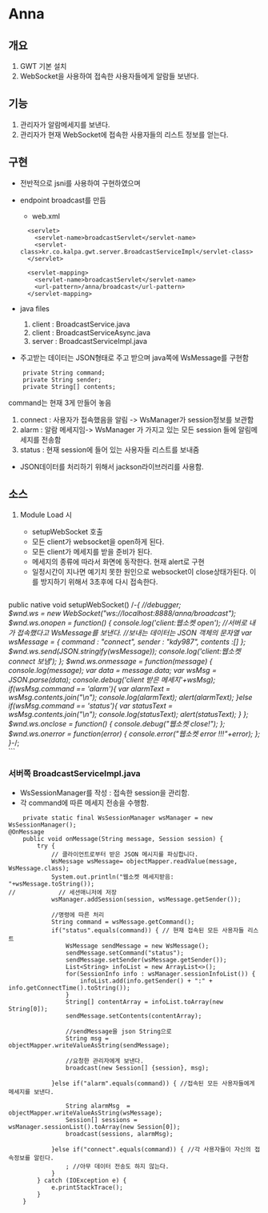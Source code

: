 # Anna

## 개요

1. GWT 기본 설치
2. WebSocket을 사용하여 접속한 사용자들에게 알람들 보낸다.

## 기능

1. 관리자가 알람메세지를 보낸다.
2. 관리자가 현재 WebSocket에 접속한 사용자들의 리스트 정보를 얻는다.

## 구현

- 전반적으로 jsni를 사용하여 구현하였으며 
- endpoint broadcast를 만듬 
    - web.xml
    ```
      <servlet>
        <servlet-name>broadcastServlet</servlet-name>
        <servlet-class>kr.co.kalpa.gwt.server.BroadcastServiceImpl</servlet-class>
      </servlet>
      
      <servlet-mapping>
        <servlet-name>broadcastServlet</servlet-name>
        <url-pattern>/anna/broadcast</url-pattern>
      </servlet-mapping>
   ```
- java files 
    1. client : BroadcastService.java
    2. client : BroadcastServiceAsync.java
    3. server : BroadcastServiceImpl.java
    
- 주고받는 데이터는 JSON형태로 주고 받으며 java쪽에 WsMessage를 구현함
```
	private String command;
	private String sender;
	private String[] contents;
```
  command는 현재 3게 만들어 놓음
   1. connect : 사용자가 접속했음을 알림 -> WsManager가 session정보를 보관함
   2. alarm   : 알람 메세지임-> WsManager 가 가지고 있는 모든 session 들에  알림메세지를 전송함
   3. status  : 현재 session에 들어 있는 사용자들 리스트를 보내줌
   
- JSON데이터를 처리하기 위해서 jackson라이브러리를 사용함.
    
## 소스    
1. Module Load 시
	
    - setupWebSocket 호출
    - 모든 client가 websocket을 open하게 된다.
    - 모든 client가 메세지를 받을 준비가 된다.
    - 메세지의 종류에 따라서 화면에 동작한다. 현재 alert로 구현
    - 일정시간이 지나면 예기치 못한 원인으로 websocket이 close상태가된다. 이를 방지하기 위해서 3초후에 다시 접속한다.
    
    ```javascript
public native void setupWebSocket() /*-{
	  //debugger;	
	  $wnd.ws = new WebSocket("ws://localhost:8888/anna/broadcast");
	  $wnd.ws.onopen = function() {
	  	 console.log('client:웹소켓 open');
	  	 //서버로 내가 접속했다고 WsMessage를 보낸다.
	  	 //보내는 데이터는 JSON 객체의 문자열
	  	 var wsMessage = {
	  	 		command : "connect",
	  	 		sender  : "kdy987",
	  	 		contents :[]
	  	 };
	     $wnd.ws.send(JSON.stringify(wsMessage));
	    console.log('client:웹소켓 connect 보냄');
	  };
	  $wnd.ws.onmessage = function(message) {
	  	console.log(message);
	  	 var data = message.data;
	     var wsMsg = JSON.parse(data);
	     console.debug('client 받은 메세지'+wsMsg);
	     if(wsMsg.command == 'alarm'){
	     	var alarmText = wsMsg.contents.join("\n");
	     	console.log(alarmText);
	     	alert(alarmText);
	     }else if(wsMsg.command == 'status'){
	     	var statusText = wsMsg.contents.join("\n");
	     	console.log(statusText);
	     	alert(statusText);
	     }
	  };
	  $wnd.ws.onclose = function() {
	    console.debug("웹소켓 close!");
	  };
	  $wnd.ws.onerror = function(error) {
	    console.error("웹소켓 error !!!"+error);
	  };
	}-*/;    
    ```
### 서버쪽 BroadcastServiceImpl.java

- WsSessionManager를 작성 : 접속한 session을 관리함.
- 각 command에 따른 메세지 전송을 수행함.

```
	private static final WsSessionManager wsManager = new WsSessionManager();
@OnMessage
    public void onMessage(String message, Session session) {
        try {
            // 클라이언트로부터 받은 JSON 메시지를 파싱합니다.
            WsMessage wsMessage= objectMapper.readValue(message, WsMessage.class);
            System.out.println("웹소켓 메세지받음: "+wsMessage.toString());
//            // 세션매니저에 저장
            wsManager.addSession(session, wsMessage.getSender());
            
            //명령에 따른 처리 
            String command = wsMessage.getCommand();
            if("status".equals(command)) { // 현재 접속된 모든 사용자들 리스트
            	WsMessage sendMessage = new WsMessage();
            	sendMessage.setCommand("status");
            	sendMessage.setSender(wsMessage.getSender());
            	List<String> infoList = new ArrayList<>();
            	for(SessionInfo info : wsManager.sessionInfoList()) {
            		infoList.add(info.getSender() + ":" + info.getConnectTime().toString());
            	}
            	String[] contentArray = infoList.toArray(new String[0]);
            	sendMessage.setContents(contentArray);
            	
            	//sendMessage을 json String으로
            	String msg = objectMapper.writeValueAsString(sendMessage);
            	
            	//요청한 관리자에게 보낸다.
            	broadcast(new Session[] {session}, msg);
            	
            }else if("alarm".equals(command)) { //접속된 모든 사용자들에게 메세지를 보낸다.
            	
            	String alarmMsg  = objectMapper.writeValueAsString(wsMessage);
            	Session[] sessions = wsManager.sessionList().toArray(new Session[0]);
            	broadcast(sessions, alarmMsg);
            	
            }else if("connect".equals(command)) { //각 사용자들이 자신의 접속정보를 알린다.
            	; //아무 데이터 전송도 하지 않는다.
            }
        } catch (IOException e) {
            e.printStackTrace();
        }        
    }

```